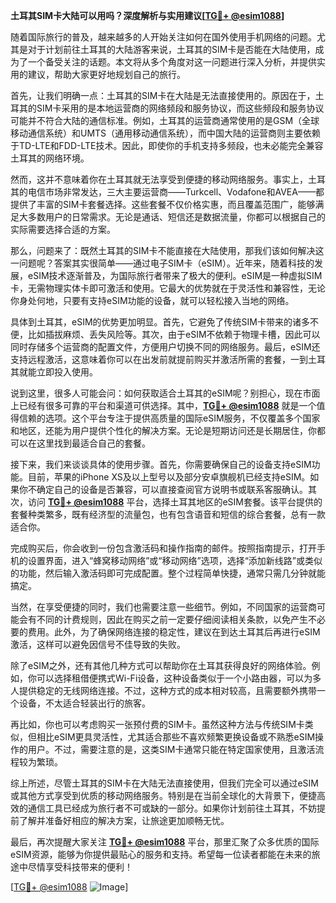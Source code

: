 **土耳其SIM卡大陆可以用吗？深度解析与实用建议[[TG💪+ @esim1088](https://t.me/s/esim1088)]**

随着国际旅行的普及，越来越多的人开始关注如何在国外使用手机网络的问题。尤其是对于计划前往土耳其的大陆游客来说，土耳其的SIM卡是否能在大陆使用，成为了一个备受关注的话题。本文将从多个角度对这一问题进行深入分析，并提供实用的建议，帮助大家更好地规划自己的旅行。

首先，让我们明确一点：土耳其的SIM卡在大陆是无法直接使用的。原因在于，土耳其的SIM卡采用的是本地运营商的网络频段和服务协议，而这些频段和服务协议可能并不符合大陆的通信标准。例如，土耳其的运营商通常使用的是GSM（全球移动通信系统）和UMTS（通用移动通信系统），而中国大陆的运营商则主要依赖于TD-LTE和FDD-LTE技术。因此，即使你的手机支持多频段，也未必能完全兼容土耳其的网络环境。

然而，这并不意味着你在土耳其就无法享受到便捷的移动网络服务。事实上，土耳其的电信市场非常发达，三大主要运营商——Turkcell、Vodafone和AVEA——都提供了丰富的SIM卡套餐选择。这些套餐不仅价格实惠，而且覆盖范围广，能够满足大多数用户的日常需求。无论是通话、短信还是数据流量，你都可以根据自己的实际需要选择合适的方案。

那么，问题来了：既然土耳其的SIM卡不能直接在大陆使用，那我们该如何解决这一问题呢？答案其实很简单——通过电子SIM卡（eSIM）。近年来，随着科技的发展，eSIM技术逐渐普及，为国际旅行者带来了极大的便利。eSIM是一种虚拟SIM卡，无需物理实体卡即可激活和使用。它最大的优势就在于灵活性和兼容性，无论你身处何地，只要有支持eSIM功能的设备，就可以轻松接入当地的网络。

具体到土耳其，eSIM的优势更加明显。首先，它避免了传统SIM卡带来的诸多不便，比如插拔麻烦、丢失风险等。其次，由于eSIM不依赖于物理卡槽，因此可以同时存储多个运营商的配置文件，方便用户切换不同的网络服务。最后，eSIM还支持远程激活，这意味着你可以在出发前就提前购买并激活所需的套餐，一到土耳其就能立即投入使用。

说到这里，很多人可能会问：如何获取适合土耳其的eSIM呢？别担心，现在市面上已经有很多可靠的平台和渠道可供选择。其中，**[TG💪+ @esim1088](https://t.me/s/esim1088)** 就是一个值得信赖的选项。这个平台专注于提供高质量的国际eSIM服务，不仅覆盖多个国家和地区，还能为用户提供个性化的解决方案。无论是短期访问还是长期居住，你都可以在这里找到最适合自己的套餐。

接下来，我们来谈谈具体的使用步骤。首先，你需要确保自己的设备支持eSIM功能。目前，苹果的iPhone XS及以上型号以及部分安卓旗舰机已经支持eSIM。如果你不确定自己的设备是否兼容，可以直接查阅官方说明书或联系客服确认。其次，访问 **[TG💪+ @esim1088](https://t.me/s/esim1088)** 平台，选择土耳其地区的eSIM套餐。该平台提供的套餐种类繁多，既有经济型的流量包，也有包含语音和短信的综合套餐，总有一款适合你。

完成购买后，你会收到一份包含激活码和操作指南的邮件。按照指南提示，打开手机的设置界面，进入“蜂窝移动网络”或“移动网络”选项，选择“添加新线路”或类似的功能，然后输入激活码即可完成配置。整个过程简单快捷，通常只需几分钟就能搞定。

当然，在享受便捷的同时，我们也需要注意一些细节。例如，不同国家的运营商可能会有不同的计费规则，因此在购买之前一定要仔细阅读相关条款，以免产生不必要的费用。此外，为了确保网络连接的稳定性，建议在到达土耳其后再进行eSIM激活，这样可以避免因信号不佳导致的失败。

除了eSIM之外，还有其他几种方式可以帮助你在土耳其获得良好的网络体验。例如，你可以选择租借便携式Wi-Fi设备，这种设备类似于一个小路由器，可以为多人提供稳定的无线网络连接。不过，这种方式的成本相对较高，且需要额外携带一个设备，不太适合轻装出行的旅客。

再比如，你也可以考虑购买一张预付费的SIM卡。虽然这种方法与传统SIM卡类似，但相比eSIM更具灵活性，尤其适合那些不喜欢频繁更换设备或不熟悉eSIM操作的用户。不过，需要注意的是，这类SIM卡通常只能在特定国家使用，且激活流程较为繁琐。

综上所述，尽管土耳其的SIM卡在大陆无法直接使用，但我们完全可以通过eSIM或其他方式享受到优质的移动网络服务。特别是在当前全球化的大背景下，便捷高效的通信工具已经成为旅行者不可或缺的一部分。如果你计划前往土耳其，不妨提前了解并准备好相应的解决方案，让旅途更加顺畅无忧。

最后，再次提醒大家关注 **[TG💪+ @esim1088](https://t.me/s/esim1088)** 平台，那里汇聚了众多优质的国际eSIM资源，能够为你提供最贴心的服务和支持。希望每一位读者都能在未来的旅途中尽情享受科技带来的便利！

[[TG💪+ @esim1088](https://t.me/s/esim1088) ![Image](https://i.postimg.cc/4NQfJmqS/Snipaste-2025-05-13-00-14-12.png)]